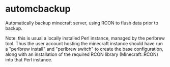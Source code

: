 automcbackup
============

Automatically backup minecraft server, using RCON to flush data prior to backup.

Note: this is usual a locally installed Perl instance, managed by the perlbrew tool. Thus the user account 
hosting the minecraft instance should have run a "perlbrew install" and "perlbrew switch" to create the base
configuration, along with an installation of the required RCON library (Minecraft::RCON) into that Perl instance.
